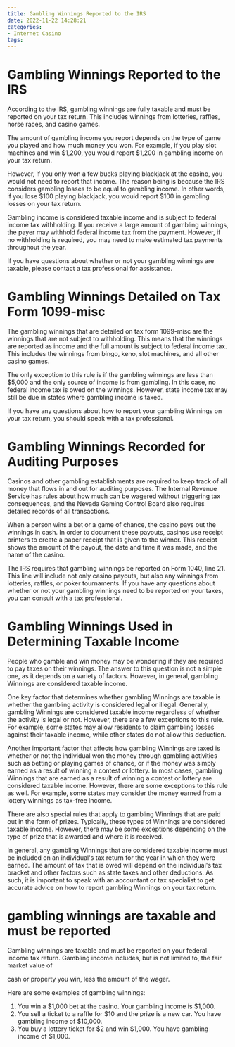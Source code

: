 ```yaml
---
title: Gambling Winnings Reported to the IRS
date: 2022-11-22 14:28:21
categories:
- Internet Casino
tags:
---
```



#  Gambling Winnings Reported to the IRS

According to the IRS, gambling winnings are fully taxable and must be reported on your tax return. This includes winnings from lotteries, raffles, horse races, and casino games.

The amount of gambling income you report depends on the type of game you played and how much money you won. For example, if you play slot machines and win $1,200, you would report $1,200 in gambling income on your tax return.

However, if you only won a few bucks playing blackjack at the casino, you would not need to report that income. The reason being is because the IRS considers gambling losses to be equal to gambling income. In other words, if you lose $100 playing blackjack, you would report $100 in gambling losses on your tax return.

Gambling income is considered taxable income and is subject to federal income tax withholding. If you receive a large amount of gambling winnings, the payer may withhold federal income tax from the payment. However, if no withholding is required, you may need to make estimated tax payments throughout the year.

If you have questions about whether or not your gambling winnings are taxable, please contact a tax professional for assistance.

#  Gambling Winnings Detailed on Tax Form 1099-misc


The gambling winnings that are detailed on tax form 1099-misc are the winnings that are not subject to withholding. This means that the winnings are reported as income and the full amount is subject to federal income tax. This includes the winnings from bingo, keno, slot machines, and all other casino games.

The only exception to this rule is if the gambling winnings are less than $5,000 and the only source of income is from gambling. In this case, no federal income tax is owed on the winnings. However, state income tax may still be due in states where gambling income is taxed.

If you have any questions about how to report your gambling Winnings on your tax return, you should speak with a tax professional.

#  Gambling Winnings Recorded for Auditing Purposes

Casinos and other gambling establishments are required to keep track of all money that flows in and out for auditing purposes. The Internal Revenue Service has rules about how much can be wagered without triggering tax consequences, and the Nevada Gaming Control Board also requires detailed records of all transactions.

When a person wins a bet or a game of chance, the casino pays out the winnings in cash. In order to document these payouts, casinos use receipt printers to create a paper receipt that is given to the winner. This receipt shows the amount of the payout, the date and time it was made, and the name of the casino.

The IRS requires that gambling winnings be reported on Form 1040, line 21. This line will include not only casino payouts, but also any winnings from lotteries, raffles, or poker tournaments. If you have any questions about whether or not your gambling winnings need to be reported on your taxes, you can consult with a tax professional.

#  Gambling Winnings Used in Determining Taxable Income

People who gamble and win money may be wondering if they are required to pay taxes on their winnings. The answer to this question is not a simple one, as it depends on a variety of factors. However, in general, gambling Winnings are considered taxable income.

One key factor that determines whether gambling Winnings are taxable is whether the gambling activity is considered legal or illegal. Generally, gambling Winnings are considered taxable income regardless of whether the activity is legal or not. However, there are a few exceptions to this rule. For example, some states may allow residents to claim gambling losses against their taxable income, while other states do not allow this deduction.

Another important factor that affects how gambling Winnings are taxed is whether or not the individual won the money through gambling activities such as betting or playing games of chance, or if the money was simply earned as a result of winning a contest or lottery. In most cases, gambling Winnings that are earned as a result of winning a contest or lottery are considered taxable income. However, there are some exceptions to this rule as well. For example, some states may consider the money earned from a lottery winnings as tax-free income.

There are also special rules that apply to gambling Winnings that are paid out in the form of prizes. Typically, these types of Winnings are considered taxable income. However, there may be some exceptions depending on the type of prize that is awarded and where it is received.

In general, any gambling Winnings that are considered taxable income must be included on an individual's tax return for the year in which they were earned. The amount of tax that is owed will depend on the individual's tax bracket and other factors such as state taxes and other deductions. As such, it is important to speak with an accountant or tax specialist to get accurate advice on how to report gambling Winnings on your tax return.

#  gambling winnings are taxable and must be reported

Gambling winnings are taxable and must be reported on your federal income tax return. Gambling income includes, but is not limited to, the fair market value of

cash or property you win, less the amount of the wager.

Here are some examples of gambling winnings:

1. You win a $1,000 bet at the casino. Your gambling income is $1,000.
2. You sell a ticket to a raffle for $10 and the prize is a new car. You have gambling income of $10,000.
3. You buy a lottery ticket for $2 and win $1,000. You have gambling income of $1,000.